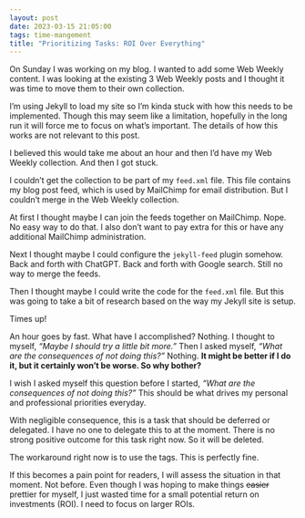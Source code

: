```yaml
---
layout: post
date: 2023-03-15 21:05:00
tags: time-mangement
title: "Prioritizing Tasks: ROI Over Everything"
---
```


On Sunday I was working on my blog. I wanted to add some Web Weekly content. I was looking at the existing 3 Web Weekly posts and I thought it was time to move them to their own collection.

I’m using Jekyll to load my site so I’m kinda stuck with how this needs to be implemented. Though this may seem like a limitation, hopefully in the long run it will force me to focus on what’s important. The details of how this works are not relevant to this post.

I believed this would take me about an hour and then I’d have my Web Weekly collection. And then I got stuck.

I couldn’t get the collection to be part of my `feed.xml` file. This file contains my blog post feed, which is used by MailChimp for email distribution. But I couldn’t merge in the Web Weekly collection.

At first I thought maybe I can join the feeds together on MailChimp. Nope. No easy way to do that. I also don’t want to pay extra for this or have any additional MailChimp administration.

Next I thought maybe I could configure the `jekyll-feed` plugin somehow. Back and forth with ChatGPT. Back and forth with Google search. Still no way to merge the feeds.

Then I thought maybe I could write the code for the `feed.xml` file. But this was going to take a bit of research based on the way my Jekyll site is setup.

Times up!

An hour goes by fast. What have I accomplished? Nothing. I thought to myself, *“Maybe I should try a little bit more.”* Then I asked myself, *“What are the consequences of not doing this?”* Nothing. **It might be better if I do it, but it certainly won’t be worse. So why bother?** 

I wish I asked myself this question before I started, *“What are the consequences of not doing this?”* This should be what drives my personal and professional priorities everyday.

With negligible consequence, this is a task that should be deferred or delegated. I have no one to delegate this to at the moment. There is no strong positive outcome for this task right now. So it will be deleted. 

The workaround right now is to use the tags. This is perfectly fine.

If this becomes a pain point for readers, I will assess the situation in that moment. Not before. Even though I was hoping to make things ~~easier~~ prettier for myself, I just wasted time for a small potential return on investments (ROI). I need to focus on larger ROIs.
